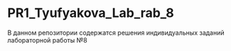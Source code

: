 # PR1_Tyufyakova_Lab_rab_8
В данном репозитории содержатся решения индивидуальных заданий лабораторной работы №8
